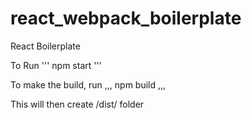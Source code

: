 # react_webpack_boilerplate
React Boilerplate 

To Run 
'''
npm start 
'''

To make the build, run
,,,
npm build
,,,

This will then create /dist/ folder
